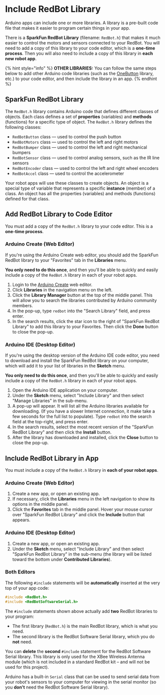 # Include RedBot Library

Arduino apps can include one or more libraries. A library is a pre-built code file that makes it easier to program certain things in your app.

There is a **SparkFun RedBot Library** \(filename: `RedBot.h`\) that makes it much easier to control the motors and sensors connected to your RedBot. You will need to add a copy of this library to your code editor, which is a **one-time process**. Then you will also need to include a copy of this library in **each new robot app**.

{% hint style="info" %}
**OTHER LIBRARIES:**  You can follow the same steps below to add other Arduino code libraries \(such as the [OneButton](http://www.mathertel.de/Arduino/OneButtonLibrary.aspx) library, etc.\) to your code editor, and then include the library in an app.
{% endhint %}

## SparkFun RedBot Library

The `RedBot.h` library contains Arduino code that defines different classes of objects. Each class defines a set of **properties** \(variables\) and **methods** \(functions\) for a specific type of object. The `RedBot.h` library defines the following classes:

* `RedBotButton` class — used to control the push button
* `RedBotMotors` class — used to control the left and right motors
* `RedBotBumper` class — used to control the left and right mechanical bumpers
* `RedBotSensor` class — used to control analog sensors, such as the IR line sensors
* `RedBotEncoder` class — used to control the left and right wheel encoders
* `RedBotAccel` class — used to control the accelerometer

Your robot apps will use these classes to create objects. An object is a special type of variable that represents a specific **instance** \(member\) of a class. An object has all the properties \(variables\) and methods \(functions\) defined for that class.

## Add RedBot Library to Code Editor

You must add a copy of the `RedBot.h` library to your code editor. This is a **one-time process**.

### Arduino Create \(Web Editor\)

If you're using the Arduino Create web editor, you should add the SparkFun RedBot library to your "Favorites" tab in the **Libraries** menu.

**You only need to do this once**, and then you'll be able to quickly and easily include a copy of the `RedBot.h` library in each of your robot apps.

1. Login to the [Arduino Create](https://create.arduino.cc/editor/) web editor.
2. Click **Libraries** in the navigation menu on the left.
3. Click the **Library Manager** button at the top of the middle panel. This will allow you to search the libraries contributed by Arduino community members.
4. In the pop-up, type `redbot` into the "Search Library" field, and press enter.
5. In the search results, click the star icon to the right of "SparkFun RedBot Library" to add this library to your Favorites. Then click the **Done** button to close the pop-up.

### Arduino IDE \(Desktop Editor\)

If you're using the desktop version of the Arduino IDE code editor, you need to download and install the SparkFun RedBot library on your computer, which will add it to your list of libraries in the **Sketch** menu.

**You only need to do this once**, and then you'll be able to quickly and easily include a copy of the `RedBot.h` library in each of your robot apps.

1. Open the Arduino IDE application on your computer.
2. Under the **Sketch** menu, select "Include Library" and then select "Manage Libraries" in the sub-menu.
3. A pop-up will appear. It will list all the Arduino libraries available for downloading. \(If you have a slower Internet connection, it make take a few seconds for the full list to populate\). Type `redbot` into the search field at the top-right, and press enter.
4. In the search results, select the most recent version of the "SparkFun RedBot Library" and then click the **Install** button.
5. After the library has downloaded and installed, click the **Close** button to close the pop-up.

## Include RedBot Library in App

You must include a copy of the `RedBot.h` library in **each of your robot apps**.

### Arduino Create \(Web Editor\)

1. Create a new app, or open an existing app.
2. If necessary, click the **Libraries** menu in the left navigation to show its options in the middle panel.
3. Click the **Favorites** tab in the middle panel. Hover your mouse cursor over "SparkFun RedBot Library" and click the **Include** button that appears.

### Arduino IDE \(Desktop Editor\)

1. Create a new app, or open an existing app.
2. Under the **Sketch** menu, select "Include Library" and then select "SparkFun RedBot Library" in the sub-menu \(the library will be listed toward the bottom under **Contributed Libraries**\).

### Both Editors

The following `#include` statements will be **automatically** inserted at the very top of your app code:

```cpp
#include <RedBot.h>
#include <RedBotSoftwareSerial.h>
```

The `#include` statements shown above actually add **two** RedBot libraries to your program:

* The first library \(`RedBot.h`\) is the main RedBot library, which is what you need.
* The second library is the RedBot Software Serial library, which you do **not** need.

You can **delete** the **second** `#include` statement for the RedBot Software Serial library. This library is only used for the XBee Wireless Antenna module \(which is not included in a standard RedBot kit – and will not be used for this project\).

Arduino has a built-in `Serial` class that can be used to send serial data from your robot's sensors to your computer for viewing in the serial monitor \(so you **don't** need the RedBot Software Serial library\).

